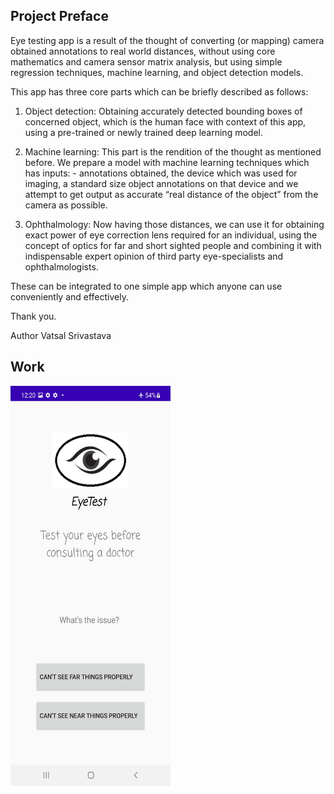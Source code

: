 <h2> Project Preface </h2>

Eye testing app is a result of the thought of converting (or mapping) camera obtained annotations to real world distances, without using core mathematics and camera sensor matrix analysis, but using simple regression techniques, machine learning, and object detection models.

This app has three core parts which can be briefly described as follows:

1) Object detection: Obtaining accurately detected bounding boxes of concerned object, which is the human face with context of this app, using a pre-trained or newly trained deep learning model.

2) Machine learning: This part is the rendition of the thought as mentioned before. We prepare a model with machine learning techniques which has inputs: - annotations obtained, the device which was used for imaging, a standard size object annotations on that device and we attempt to get output as accurate “real distance of the object” from the camera as possible.

3) Ophthalmology: Now having those distances, we can use it for obtaining exact power of eye correction lens required for an individual, using the concept of optics for far and short sighted people and combining it with indispensable expert opinion of third party eye-specialists and ophthalmologists.

These can be integrated to one simple app which anyone can use conveniently and effectively.

Thank you.

Author 
Vatsal Srivastava

<h2> Work </h2>

<img src="https://github.com/GitVatsal/EyeCorrect/blob/main/ss/Screenshot_20201026-122033_ET10.jpg" width="256" height="640" >
